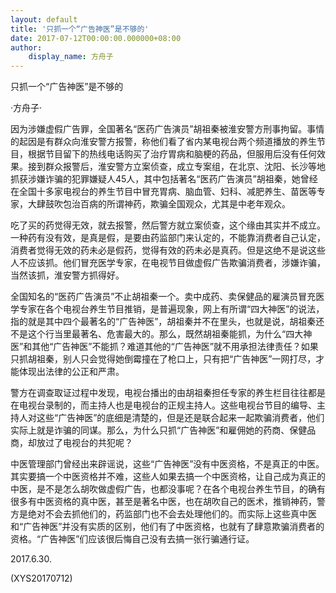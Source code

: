 ```yaml
---
layout: default
title: '只抓一个“广告神医”是不够的'
date: 2017-07-12T00:00:00.000000+08:00
author:
    display_name: 方舟子
---
```


只抓一个“广告神医”是不够的

·方舟子·

因为涉嫌虚假广告罪，全国著名“医药广告演员”胡祖秦被淮安警方刑事拘留。事情的起因是有群众向淮安警方报警，称他们看了省内某电视台两个频道播放的养生节目，根据节目留下的热线电话购买了治疗胃病和脑梗的药品，但服用后没有任何效果。接到群众报警后，淮安警方立案侦查，成立专案组，在北京、沈阳、长沙等地抓获涉嫌诈骗的犯罪嫌疑人45人，其中包括著名“医药广告演员”胡祖秦，她曾经在全国十多家电视台的养生节目中冒充胃病、脑血管、妇科、减肥养生、苗医等专家，大肆鼓吹包治百病的所谓神药，欺骗全国观众，尤其是中老年观众。

吃了买的药觉得无效，就去报警，然后警方就立案侦查，这个缘由其实并不成立。一种药有没有效，是真是假，是要由药监部门来认定的，不能靠消费者自己认定，消费者觉得无效的药未必是假药，觉得有效的药未必是真药。但是这绝不是说这些人不应该抓。他们冒充医学专家，在电视节目做虚假广告欺骗消费者，涉嫌诈骗，当然该抓，淮安警方抓得好。

全国知名的“医药广告演员”不止胡祖秦一个。卖中成药、卖保健品的雇演员冒充医学专家在各个电视台养生节目推销，是普遍现象，网上有所谓“四大神医”的说法，指的就是其中四个最著名的“广告神医”，胡祖秦并不在里头，也就是说，胡祖秦还不是这个行当里最著名、危害最大的。那么，既然胡祖秦能抓，为什么“四大神医”和其他“广告神医”不能抓？难道其他的“广告神医”就不用承担法律责任？如果只抓胡祖秦，别人只会觉得她倒霉撞在了枪口上，只有把“广告神医”一网打尽，才能体现出法律的公正和严肃。

警方在调查取证过程中发现，电视台播出的由胡祖秦担任专家的养生栏目往往都是在电视台录制的，而主持人也是电视台的正规主持人。这些电视台节目的编导、主持人对这些“广告神医”的底细是清楚的，但是还是联合起来一起欺骗消费者，他们实际上就是诈骗的同谋。那么，为什么只抓“广告神医”和雇佣她的药商、保健品商，却放过了电视台的共犯呢？

中医管理部门曾经出来辟谣说，这些“广告神医”没有中医资格，不是真正的中医。其实要搞一个中医资格并不难，这些人如果去搞一个中医资格，让自己成为真正的中医，是不是怎么胡吹做虚假广告，也都没事呢？在各个电视台养生节目，的确有很多有中医资格的真中医，甚至是著名中医，也在胡吹自己的医术，推销神药，警方是绝对不会去抓他们的，药监部门也不会去处理他们的。而实际上这些真中医和“广告神医”并没有实质的区别，他们有了中医资格，也就有了肆意欺骗消费者的资格。“广告神医”们应该很后悔自己没有去搞一张行骗通行证。

2017.6.30.

(XYS20170712)


